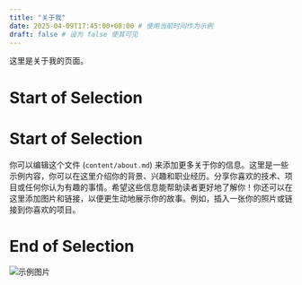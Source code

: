 ```yaml
---
title: "关于我"
date: 2025-04-09T17:45:00+08:00 # 使用当前时间作为示例
draft: false # 设为 false 使其可见
---
```


这里是关于我的页面。

# Start of Selection
# Start of Selection
你可以编辑这个文件 (`content/about.md`) 来添加更多关于你的信息。这里是一些示例内容，你可以在这里介绍你的背景、兴趣和职业经历。分享你喜欢的技术、项目或任何你认为有趣的事情。希望这些信息能帮助读者更好地了解你！你还可以在这里添加图片和链接，以便更生动地展示你的故事。例如，插入一张你的照片或链接到你喜欢的项目。
# End of Selection

![示例图片](/blog/images/a.jpg "图片A")
